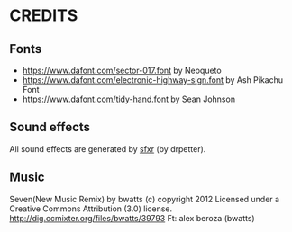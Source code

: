 # CREDITS

## Fonts

* https://www.dafont.com/sector-017.font by Neoqueto
* https://www.dafont.com/electronic-highway-sign.font by Ash Pikachu Font
* https://www.dafont.com/tidy-hand.font by Sean Johnson

## Sound effects

All sound effects are generated by [sfxr](https://www.drpetter.se/project_sfxr.html) (by drpetter).

## Music

Seven(New Music Remix) by bwatts (c) copyright 2012
Licensed under a Creative Commons Attribution (3.0) license.
http://dig.ccmixter.org/files/bwatts/39793 Ft: alex beroza (bwatts)
